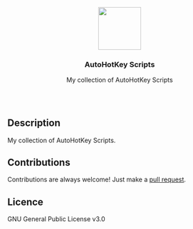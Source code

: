 <p align="center">
<img src="https://i.imgur.com/cfwe99n.png" height="96px" width="96px"/>
<br/>
<h3 align="center">AutoHotKey Scripts</h3>
<p align="center">My collection of AutoHotKey Scripts</p>
<h2></h2>
</p>
<br />

## Description
My collection of AutoHotKey Scripts.

## Contributions
Contributions are always welcome!
Just make a [pull request](../../pulls).

## Licence
GNU General Public License v3.0
